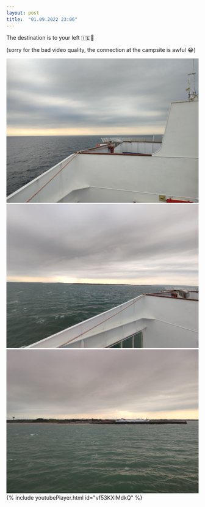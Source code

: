 ```yaml
---
layout: post
title:  "01.09.2022 23:06"
---
```


<style type="text/css"> .embed-container { position: relative; padding-bottom: 56.25%; height: 0; overflow: hidden; max-width: 100%; } .embed-container iframe, .embed-container object, .embed-container embed { position: absolute; top: 0; left: 0; width: 100%; height: 100%; } </style>


The destination is to your left 🇮🇪🥳

(sorry for the bad video quality, the connection at the campsite is awful 😂)

![](/assets/telegram-cloud-photo-size-2-5226503487725093661-y.jpg)
![](/assets/telegram-cloud-photo-size-2-5226503487725093675-y.jpg)
![](/assets/telegram-cloud-photo-size-2-5226503487725093882-y.jpg)
{% include youtubePlayer.html id="vf53KXIMdkQ" %}
